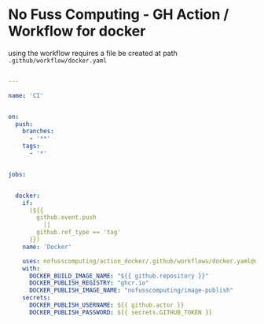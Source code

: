 # No Fuss Computing - GH Action / Workflow for docker

using the workflow requires a file be created at path `.github/workflow/docker.yaml`

``` yaml

---

name: 'CI'


on:
  push:
    branches:
      - '**'
    tags:
      - '*'


jobs:


  docker:
    if:
      (${{
        github.event.push
          ||
        github.ref_type == 'tag'
      }})
    name: 'Docker'

    uses: nofusscomputing/action_docker/.github/workflows/docker.yaml@development
    with:
      DOCKER_BUILD_IMAGE_NAME: "${{ github.repository }}"
      DOCKER_PUBLISH_REGISTRY: "ghcr.io"
      DOCKER_PUBLISH_IMAGE_NAME: "nofusscomputing/image-publish"
    secrets:
      DOCKER_PUBLISH_USERNAME: ${{ github.actor }}
      DOCKER_PUBLISH_PASSWORD: ${{ secrets.GITHUB_TOKEN }}

```
